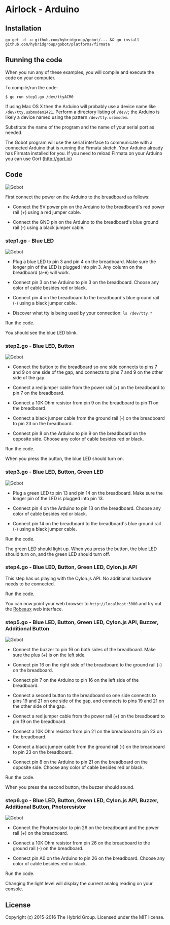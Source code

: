 # Airlock - Arduino

## Installation

```
go get -d -u github.com/hybridgroup/gobot/... && go install github.com/hybridgroup/gobot/platforms/firmata
```

## Running the code
When you run any of these examples, you will compile and execute the code on your computer.

To compile/run the code:

```
$ go run step1.go /dev/ttyACM0
```

If using Mac OS X then the Arduino will probably use a device name like `/dev/tty.usbmodem1421`. Perform a directory listing of `/dev/`; the Arduino is likely a device named using the pattern `/dev/tty.usbmodem`.

Substitute the name of the program and the name of your serial port as needed.

The Gobot program will use the serial interface to communicate with a connected Arduino that is running the Firmata sketch. Your Arduino already has Firmata installed for you. If you need to reload Firmata on your Arduino you can use Gort (http://gort.io)

## Code

![Gobot](https://raw.githubusercontent.com/hybridgroup/gobot-workshop-2016/master/images/arduino/step0.jpg)

First connect the power on the Arduino to the breadboard as follows:

- Connect the 5V power pin on the Arduino to the breadboard's red power rail (+) using a red jumper cable.

- Connect the GND pin on the Arduino to the breadboard's blue ground rail (-) using a black jumper cable.

### step1.go - Blue LED

![Gobot](https://raw.githubusercontent.com/hybridgroup/gobot-workshop-2016/master/images/arduino/step1.jpg)

- Plug a blue LED to pin 3 and pin 4 on the breadboard. Make sure the longer pin of the LED is plugged into pin 3. Any column on the breadboard (a-e) will work.

- Connect pin 3 on the Arduino to pin 3 on the breadboard. Choose any color of cable besides red or black.

- Connect pin 4 on the breadboard to the breadboard's blue ground rail (-) using a black jumper cable.

- Discover what tty is being used by your connection: `ls /dev/tty.*`

Run the code.

You should see the blue LED blink.

### step2.go - Blue LED, Button

![Gobot](https://raw.githubusercontent.com/hybridgroup/gobot-workshop-2016/master/images/arduino/step2.jpg)

- Connect the button to the breadboard so one side connects to pins 7 and 9 on one side of the gap, and connects to pins 7 and 9 on the other side of the gap.

- Connect a red jumper cable from the power rail (+) on the breadboard to pin 7 on the breadboard.

- Connect a 10K Ohm resistor from pin 9 on the breadboard to pin 11 on the breadboard.

- Connect a black jumper cable from the ground rail (-) on the breadboard to pin 23 on the breadboard.

- Connect pin 8 on the Arduino to pin 9 on the breadboard on the opposite side. Choose any color of cable besides red or black.

Run the code.

When you press the button, the blue LED should turn on.

### step3.go - Blue LED, Button, Green LED

![Gobot](https://raw.githubusercontent.com/hybridgroup/gobot-workshop-2016/master/images/arduino/step3.jpg)

- Plug a green LED to pin 13 and pin 14 on the breadboard. Make sure the longer pin of the LED is plugged into pin 13.

- Connect pin 4 on the Arduino to pin 13 on the breadboard. Choose any color of cable besides red or black.

- Connect pin 14 on the breadboard to the breadboard's blue ground rail (-) using a black jumper cable.

Run the code.

The green LED should light up. When you press the button, the blue LED should turn on, and the green LED should turn off.

### step4.go - Blue LED, Button, Green LED, Cylon.js API

This step has us playing with the Cylon.js API. No additional hardware needs to be connected.

Run the code.

You can now point your web browser to `http://localhost:3000` and try out the [Robeaux](https://github.com/hybridgroup/robeaux) web interface.

### step5.go - Blue LED, Button, Green LED, Cylon.js API, Buzzer, Additional Button

![Gobot](https://raw.githubusercontent.com/hybridgroup/gobot-workshop-2016/master/images/arduino/step5.jpg)

- Connect the buzzer to pin 16 on both sides of the breadboard. Make sure the plus (+) is on the left side.

- Connect pin 16 on the right side of the breadboard to the ground rail (-) on the breadboard.

- Connect pin 7 on the Arduino to pin 16 on the left side of the breadboard.

- Connect a second button to the breadboard so one side connects to pins 19 and 21 on one side of the gap, and connects to pins 19 and 21 on the other side of the gap.

- Connect a red jumper cable from the power rail (+) on the breadboard to pin 19 on the breadboard.

- Connect a 10K Ohm resistor from pin 21 on the breadboard to pin 23 on the breadboard.

- Connect a black jumper cable from the ground rail (-) on the breadboard to pin 23 on the breadboard.

- Connect pin 8 on the Arduino to pin 21 on the breadboard on the opposite side. Choose any color of cable besides red or black.

Run the code.

When you press the second button, the buzzer should sound.

### step6.go - Blue LED, Button, Green LED, Cylon.js API, Buzzer, Additional Button, Photoresistor

![Gobot](https://raw.githubusercontent.com/hybridgroup/gobot-workshop-2016/master/images/arduino/step6.jpg)

- Connect the Photoresistor to pin 26 on the breadboard and the power rail (+) on the breadboard.

- Connect a 10K Ohm resistor from pin 26 on the breadboard to the ground rail (-) on the breadboard.

- Connect pin A0 on the Arduino to pin 26 on the breadboard. Choose any color of cable besides red or black.

Run the code.

Changing the light level will display the current analog reading on your console.

## License

Copyright (c) 2015-2016 The Hybrid Group. Licensed under the MIT license.
